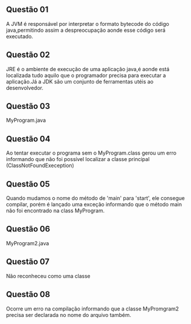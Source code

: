 ## Questão 01
A JVM é responsável por interpretar o formato bytecode do código java,permitindo assim a despreocupação aonde esse código será executado.

## Questão 02
JRE é o ambiente de execução de uma aplicação java,é aonde está localizada tudo aquilo que o programador precisa para executar a aplicação.Já a JDK são um conjunto de ferramentas utéis ao desenvolvedor.

## Questão 03
MyProgram.java

## Questão 04
Ao tentar executar o programa sem o MyProgram.class gerou um erro informando que não foi possível localizar a classe principal (ClassNotFoundExeception)

## Questão 05
Quando mudamos o nome do método de 'main' para 'start', ele consegue compilar, porém é lançado uma exceção informando que o método main não foi encontrado na class MyProgram.

## Questão 06
MyProgram2.java

## Questão 07
Não reconheceu como uma classe

## Questão 08
Ocorre um erro na compilação informando que a classe MyPromgram2 precisa ser declarada no nome do arquivo também.
